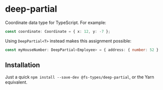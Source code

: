 # deep-partial

Coordinate data type for TypeScript. For example:

```typescript
const coordinate: Coordinate = { x: 12, y: -7 };
```

Using `DeepPartial<T>` instead makes this assignment possible:

```typescript
const myHouseNumber: DeepPartial<Employee> = { address: { number: 52 } };
```

## Installation

Just a quick `npm install --save-dev @fs-types/deep-partial`, or the Yarn
equivalent.
